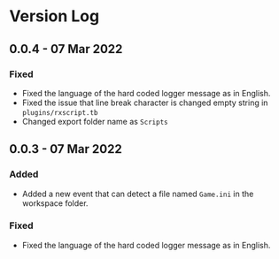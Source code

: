 # Version Log

## 0.0.4 - 07 Mar 2022

### Fixed

- Fixed the language of the hard coded logger message as in English.
- Fixed the issue that line break character is changed empty string in `plugins/rxscript.tb`
- Changed export folder name as `Scripts`

## 0.0.3 - 07 Mar 2022

### Added

- Added a new event that can detect a file named `Game.ini` in the workspace folder.

### Fixed

- Fixed the language of the hard coded logger message as in English.

